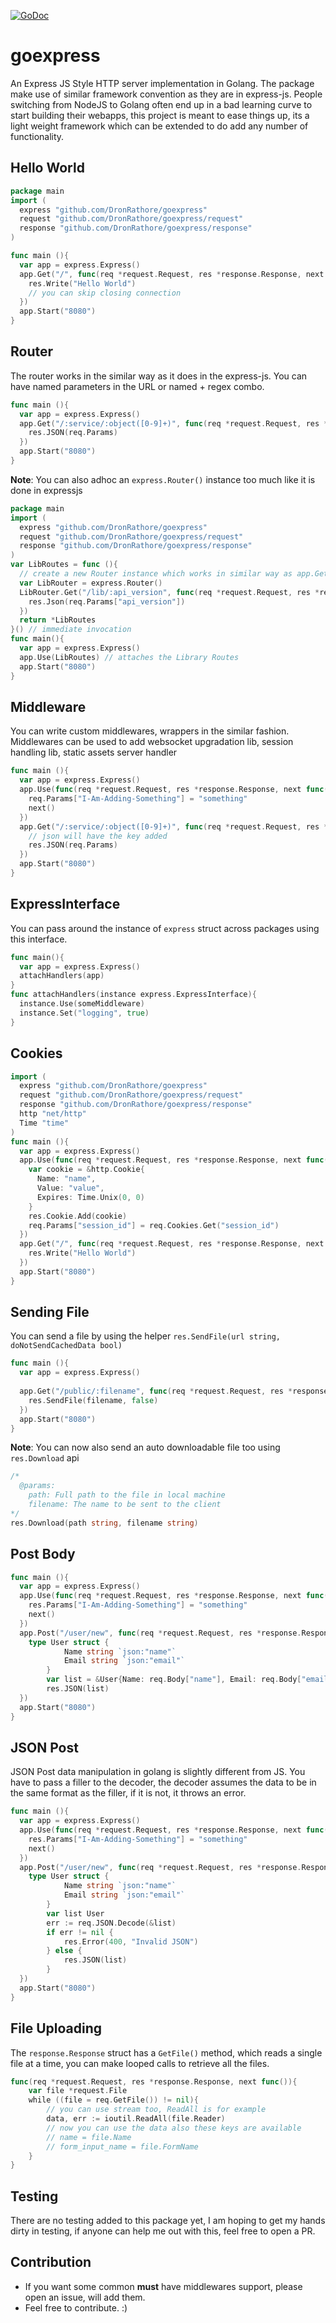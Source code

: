 [![GoDoc](https://godoc.org/github.com/DronRathore/goexpress?status.svg)](https://godoc.org/github.com/DronRathore/goexpress)
# goexpress
An Express JS Style HTTP server implementation in Golang. The package make use of similar framework convention as they are in express-js. People switching from NodeJS to Golang often end up in a bad learning curve to start building their webapps, this project is meant to ease things up, its a light weight framework which can be extended to do add any number of functionality.

## Hello World
```go
package main
import (
  express "github.com/DronRathore/goexpress"
  request "github.com/DronRathore/goexpress/request"
  response "github.com/DronRathore/goexpress/response"
)

func main (){
  var app = express.Express()
  app.Get("/", func(req *request.Request, res *response.Response, next func()){
    res.Write("Hello World")
    // you can skip closing connection
  })
  app.Start("8080")
}
```
## Router
The router works in the similar way as it does in the express-js. You can have named parameters in the URL or named + regex combo.
```go
func main (){
  var app = express.Express()
  app.Get("/:service/:object([0-9]+)", func(req *request.Request, res *response.Response, next func()){
    res.JSON(req.Params)
  })
  app.Start("8080")
}
```

__Note__: You can also adhoc an ```express.Router()``` instance too much like it is done in expressjs
```go
package main
import (
  express "github.com/DronRathore/goexpress"
  request "github.com/DronRathore/goexpress/request"
  response "github.com/DronRathore/goexpress/response"
)
var LibRoutes = func (){
  // create a new Router instance which works in similar way as app.Get/Post etc
  var LibRouter = express.Router()
  LibRouter.Get("/lib/:api_version", func(req *request.Request, res *response.Response, next func()){
    res.Json(req.Params["api_version"])
  })
  return *LibRoutes
}() // immediate invocation
func main(){
  var app = express.Express()
  app.Use(LibRoutes) // attaches the Library Routes
  app.Start("8080")
}
```
## Middleware
You can write custom middlewares, wrappers in the similar fashion. Middlewares can be used to add websocket upgradation lib, session handling lib, static assets server handler
```go
func main (){
  var app = express.Express()
  app.Use(func(req *request.Request, res *response.Response, next func()){
    req.Params["I-Am-Adding-Something"] = "something"
    next()
  })
  app.Get("/:service/:object([0-9]+)", func(req *request.Request, res *response.Response, next func()){
    // json will have the key added
    res.JSON(req.Params)
  })
  app.Start("8080")
}
```
## ExpressInterface
You can pass around the instance of ```express``` struct across packages using this interface.
```go
func main(){
  var app = express.Express()
  attachHandlers(app)
}
func attachHandlers(instance express.ExpressInterface){
  instance.Use(someMiddleware)
  instance.Set("logging", true)
}
```
## Cookies
```go
import (
  express "github.com/DronRathore/goexpress"
  request "github.com/DronRathore/goexpress/request"
  response "github.com/DronRathore/goexpress/response"
  http "net/http"
  Time "time"
)
func main (){
  var app = express.Express()
  app.Use(func(req *request.Request, res *response.Response, next func()){
    var cookie = &http.Cookie{
      Name: "name",
      Value: "value",
      Expires: Time.Unix(0, 0)
    }
    res.Cookie.Add(cookie)
    req.Params["session_id"] = req.Cookies.Get("session_id")
  })
  app.Get("/", func(req *request.Request, res *response.Response, next func()){
    res.Write("Hello World")
  })
  app.Start("8080")
}
```

## Sending File
You can send a file by using the helper ```res.SendFile(url string, doNotSendCachedData bool)```
```go
func main (){
  var app = express.Express()
  
  app.Get("/public/:filename", func(req *request.Request, res *response.Response, next func()){
	res.SendFile(filename, false)
  })
  app.Start("8080")
}
```
__Note__: You can now also send an auto downloadable file too using ```res.Download``` api
```go
/*
  @params:
    path: Full path to the file in local machine
    filename: The name to be sent to the client
*/
res.Download(path string, filename string)
```

## Post Body
```go
func main (){
  var app = express.Express()
  app.Use(func(req *request.Request, res *response.Response, next func()){
    res.Params["I-Am-Adding-Something"] = "something"
    next()
  })
  app.Post("/user/new", func(req *request.Request, res *response.Response, next func()){
    type User struct {
			Name string `json:"name"`
			Email string `json:"email"`
		}
		var list = &User{Name: req.Body["name"], Email: req.Body["email"]}
		res.JSON(list)
  })
  app.Start("8080")
}
```

## JSON Post
JSON Post data manipulation in golang is slightly different from JS. You have to pass a filler to the decoder, the decoder assumes the data to be in the same format as the filler, if it is not, it throws an error.
```go
func main (){
  var app = express.Express()
  app.Use(func(req *request.Request, res *response.Response, next func()){
    res.Params["I-Am-Adding-Something"] = "something"
    next()
  })
  app.Post("/user/new", func(req *request.Request, res *response.Response, next func()){
    type User struct {
			Name string `json:"name"`
			Email string `json:"email"`
		}
		var list User
		err := req.JSON.Decode(&list) 
		if err != nil {
			res.Error(400, "Invalid JSON")
		} else {
			res.JSON(list)
		}
  })
  app.Start("8080")
}
```
## File Uploading
The ```response.Response``` struct has a ```GetFile()``` method, which reads a single file at a time, you can make looped calls to retrieve all the files.
```go
func(req *request.Request, res *response.Response, next func()){
	var file *request.File
	while ((file = req.GetFile()) != nil){
		// you can use stream too, ReadAll is for example
		data, err := ioutil.ReadAll(file.Reader)
		// now you can use the data also these keys are available
		// name = file.Name
		// form_input_name = file.FormName
	}
}
```

## Testing
There are no testing added to this package yet, I am hoping to get my hands dirty in testing, if anyone can help me out with this, feel free to open a PR.

## Contribution
- If you want some common **must** have middlewares support, please open an issue, will add them.
- Feel free to contribute. :)
